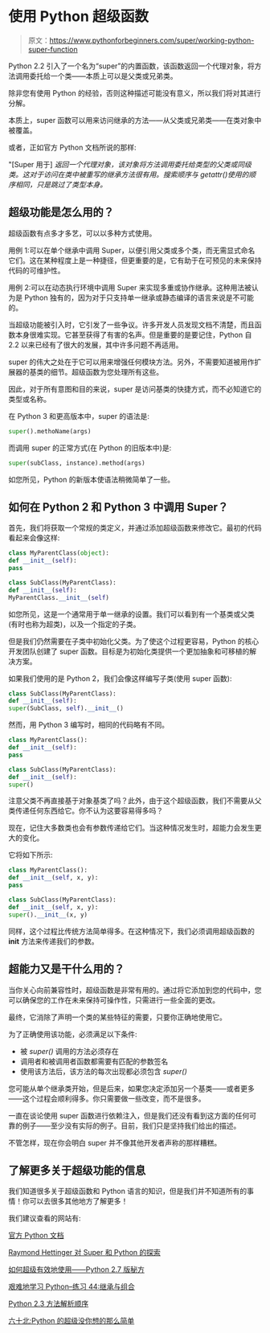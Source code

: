 # 使用 Python 超级函数

> 原文：<https://www.pythonforbeginners.com/super/working-python-super-function>

Python 2.2 引入了一个名为“super”的内置函数，该函数返回一个代理对象，将方法调用委托给一个类——本质上可以是父类或兄弟类。

除非您有使用 Python 的经验，否则这种描述可能没有意义，所以我们将对其进行分解。

本质上，super 函数可以用来访问继承的方法——从父类或兄弟类——在类对象中被覆盖。

或者，正如官方 Python 文档所说的那样:

"[Super 用于] *返回一个代理对象，该对象将方法调用委托给类型的父类或同级类。这对于访问在类中被重写的继承方法很有用。搜索顺序与 getattr()使用的顺序相同，只是跳过了类型本身。*

## 超级功能是怎么用的？

超级函数有点多才多艺，可以以多种方式使用。

用例 1:可以在单个继承中调用 Super，以便引用父类或多个类，而无需显式命名它们。这在某种程度上是一种捷径，但更重要的是，它有助于在可预见的未来保持代码的可维护性。

用例 2:可以在动态执行环境中调用 Super 来实现多重或协作继承。这种用法被认为是 Python 独有的，因为对于只支持单一继承或静态编译的语言来说是不可能的。

当超级功能被引入时，它引发了一些争议。许多开发人员发现文档不清楚，而且函数本身很难实现。它甚至获得了有害的名声。但是重要的是要记住，Python 自 2.2 以来已经有了很大的发展，其中许多问题不再适用。

super 的伟大之处在于它可以用来增强任何模块方法。另外，不需要知道被用作扩展器的基类的细节。超级函数为您处理所有这些。

因此，对于所有意图和目的来说，super 是访问基类的快捷方式，而不必知道它的类型或名称。

在 Python 3 和更高版本中，super 的语法是:

```py
super().methoName(args)
```

而调用 super 的正常方式(在 Python 的旧版本中)是:

```py
super(subClass, instance).method(args)
```

如您所见，Python 的新版本使语法稍微简单了一些。

## 如何在 Python 2 和 Python 3 中调用 Super？

首先，我们将获取一个常规的类定义，并通过添加超级函数来修改它。最初的代码看起来会像这样:

```py
class MyParentClass(object):
def __init__(self):
pass

class SubClass(MyParentClass):
def __init__(self):
MyParentClass.__init__(self) 
```

如您所见，这是一个通常用于单一继承的设置。我们可以看到有一个基类或父类(有时也称为超类)，以及一个指定的子类。

但是我们仍然需要在子类中初始化父类。为了使这个过程更容易，Python 的核心开发团队创建了 super 函数。目标是为初始化类提供一个更加抽象和可移植的解决方案。

如果我们使用的是 Python 2，我们会像这样编写子类(使用 super 函数):

```py
class SubClass(MyParentClass):
def __init__(self):
super(SubClass, self).__init__() 
```

然而，用 Python 3 编写时，相同的代码略有不同。

```py
class MyParentClass():
def __init__(self):
pass

class SubClass(MyParentClass):
def __init__(self):
super() 
```

注意父类不再直接基于对象基类了吗？此外，由于这个超级函数，我们不需要从父类传递任何东西给它。你不认为这要容易得多吗？

现在，记住大多数类也会有参数传递给它们。当这种情况发生时，超能力会发生更大的变化。

它将如下所示:

```py
class MyParentClass():
def __init__(self, x, y):
pass

class SubClass(MyParentClass):
def __init__(self, x, y):
super().__init__(x, y) 
```

同样，这个过程比传统方法简单得多。在这种情况下，我们必须调用超级函数的 __init__ 方法来传递我们的参数。

## **超能力又是干什么用的？**

当你关心向前兼容性时，超级函数是非常有用的。通过将它添加到您的代码中，您可以确保您的工作在未来保持可操作性，只需进行一些全面的更改。

最终，它消除了声明一个类的某些特征的需要，只要你正确地使用它。

为了正确使用该功能，必须满足以下条件:

*   被 *super()* 调用的方法必须存在
*   调用者和被调用者函数都需要有匹配的参数签名
*   使用该方法后，该方法的每次出现都必须包含 *super()*

您可能从单个继承类开始，但是后来，如果您决定添加另一个基类——或者更多——这个过程会顺利得多。你只需要做一些改变，而不是很多。

一直在谈论使用 super 函数进行依赖注入，但是我们还没有看到这方面的任何可靠的例子——至少没有实际的例子。目前，我们只是坚持我们给出的描述。

不管怎样，现在你会明白 super 并不像其他开发者声称的那样糟糕。

## **了解更多关于超级功能的信息**

我们知道很多关于超级函数和 Python 语言的知识，但是我们并不知道所有的事情！你可以去很多其他地方了解更多！

我们建议查看的网站有:

[官方 Python 文档](https://docs.python.org/2/library/functions.html#super)

[Raymond Hettinger 对 Super 和 Python 的探索](https://rhettinger.wordpress.com/2011/05/26/super-considered-super/)

[如何超级有效地使用——Python 2.7 版秘方](https://code.activestate.com/recipes/577721-how-to-use-super-effectively-python-27-version/)

[艰难地学习 Python–练习 44:继承与组合](https://learnpythonthehardway.org/book/ex44.html)

[Python 2.3 方法解析顺序](https://www.python.org/download/releases/2.3/mro/)

[六十北:Python 的超级没你想的那么简单](http://sixty-north.com/blog/pythons-super-not-as-simple-as-you-thought)